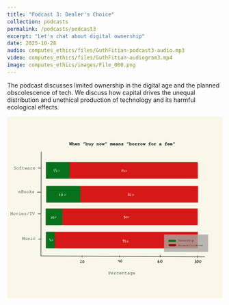 ```yaml
---
title: "Podcast 3: Dealer's Choice"
collection: podcasts
permalink: /podcasts/podcast3
excerpt: "Let's chat about digital ownership"
date: 2025-10-28
audio: computes_ethics/files/GuthFitian-podcast3-audio.mp3
video: computes_ethics/files/GuthFitian-audiogram3.mp4
image: computes_ethics/images/File_000.png
---
```


The podcast discusses limited ownership in the digital age and the planned obscolescence of tech. We discuss how capital drives the unequal distribution and unethical production of technology and its harmful ecological effects.

![A bar chart of ownership](/images/File_000.png)